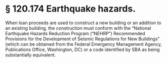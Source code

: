 # § 120.174   Earthquake hazards.

When loan proceeds are used to construct a new building or an addition to an existing building, the construction must conform with the “National Earthquake Hazards Reduction Program (“NEHRP”) Recommended Provisions for the Development of Seismic Regulations for New Buildings” (which can be obtained from the Federal Emergency Management Agency, Publications Office, Washington, DC) or a code identified by SBA as being substantially equivalent. 





